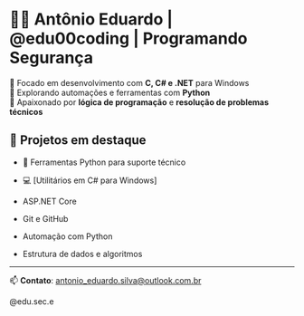 # 👨‍💻 Antônio Eduardo | @edu00coding | Programando Segurança

🎯 Focado em desenvolvimento com **C, C# e .NET** para Windows  
🐍 Explorando automações e ferramentas com **Python**  
🧠 Apaixonado por **lógica de programação** e **resolução de problemas técnicos**

## 🚀 Projetos em destaque

- 🔧 Ferramentas Python para suporte técnico
- 💻 [Utilitários em C# para Windows]

- ASP.NET Core
- Git e GitHub
- Automação com Python
- Estrutura de dados e algoritmos

---

📫 **Contato**: antonio_eduardo.silva@outlook.com.br

@edu.sec.e
